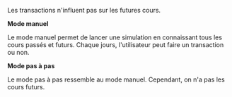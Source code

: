 Les transactions n'influent pas sur les futures cours.


**Mode manuel** 

Le mode manuel permet de lancer une simulation en connaissant tous les cours passés et futurs.
Chaque jours, l'utilisateur peut faire un transaction ou non.


**Mode pas à pas**

Le mode pas à pas ressemble au mode manuel. Cependant, on n'a pas les cours futurs.